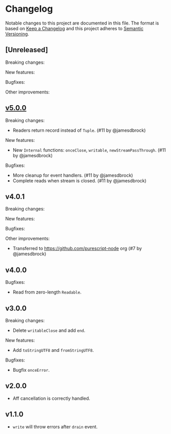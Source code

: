 # Changelog

Notable changes to this project are documented in this file. The format is based on [Keep a Changelog](https://keepachangelog.com/en/1.0.0/) and this project adheres to [Semantic Versioning](https://semver.org/spec/v2.0.0.html).

## [Unreleased]

Breaking changes:

New features:

Bugfixes:

Other improvements:

## [v5.0.0](https://github.com/purescript-node/purescript-node-streams-aff/releases/tag/v5.0.0)

Breaking changes:

- Readers return record instead of `Tuple`. (#11 by @jamesdbrock)

New features:

- New `Internal` functions: `onceClose`, `writable`, `newStreamPassThrough`. (#11 by @jamesdbrock)

Bugfixes:

- More cleanup for event handlers. (#11 by @jamesdbrock)
- Complete reads when stream is closed. (#11 by @jamesdbrock)

## v4.0.1

Breaking changes:

New features:

Bugfixes:

Other improvements:

* Transferred to https://github.com/purescript-node org (#7 by @jamesdbrock)

## v4.0.0

Bugfixes:

* Read from zero-length `Readable`.

## v3.0.0

Breaking changes:

* Delete `writableClose` and add `end`.

New features:

* Add `toStringUTF8` and `fromStringUTF8`.

Bugfixes:

* Bugfix `onceError`.

## v2.0.0

* Aff cancellation is correctly handled.

## v1.1.0

* `write` will throw errors after `drain` event.
